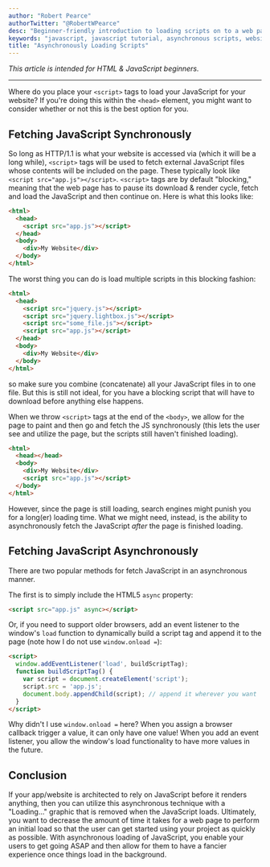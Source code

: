```yaml
---
author: "Robert Pearce"
authorTwitter: "@RobertWPearce"
desc: "Beginner-friendly introduction to loading scripts on to a web page."
keywords: "javascript, javascript tutorial, asynchronous scripts, website basics"
title: "Asynchronously Loading Scripts"
---
```


_This article is intended for HTML & JavaScript beginners._

* * *

Where do you place your `<script>` tags to load your JavaScript for your
website? If you're doing this within the `<head>` element, you might
want to consider whether or not this is the best option for you.

## Fetching JavaScript Synchronously

So long as HTTP/1.1 is what your website is accessed via (which it will be
a long while), `<script>` tags will be used to fetch external JavaScript
files whose contents will be included on the page. These typically look
like `<script src="app.js"></script>`. `<script>` tags are by default "blocking," meaning that the web page has to pause its download & render cycle, fetch and load the JavaScript and then continue on. Here is what this looks like:

```html
<html>
  <head>
    <script src="app.js"></script>
  </head>
  <body>
    <div>My Website</div>
  </body>
</html>
```

The worst thing you can do is load multiple scripts in this blocking
fashion:

```html
<html>
  <head>
    <script src="jquery.js"></script>
    <script src="jquery.lightbox.js"></script>
    <script src="some_file.js"></script>
    <script src="app.js"></script>
  </head>
  <body>
    <div>My Website</div>
  </body>
</html>
```

so make sure you combine (concatenate) all your JavaScript files in to
one file. But this is still not ideal, for you have a blocking script
that will have to download before anything else happens.

When we throw `<script>` tags at the end of the `<body>`, we allow for the page to paint and then go and fetch the JS synchronously (this lets the user see and utilize the page, but the scripts still haven't finished loading).

```html
<html>
  <head></head>
  <body>
    <div>My Website</div>
    <script src="app.js"></script>
  </body>
</html>
```

However, since the page is still loading, search engines might punish you for a
long(er) loading time. What we might need, instead, is the ability to
asynchronously fetch the JavaScript _after_ the page is finished
loading.

## Fetching JavaScript Asynchronously
There are two popular methods for fetch JavaScript in an asynchronous
manner.

The first is to simply include the HTML5 `async` property:

```html
<script src="app.js" async></script>
```

Or, if you need to support older browsers, add an event listener to the window's `load` function to dynamically build a script tag and append it to the page (note how I do not use `window.onload =`):

```html
<script>
  window.addEventListener('load', buildScriptTag);
  function buildScriptTag() {
    var script = document.createElement('script');
    script.src = 'app.js';
    document.body.appendChild(script); // append it wherever you want
  }
</script>
```

Why didn't I use `window.onload =` here? When you assign a browser callback trigger a value, it can only have one value! When you add an event listener, you allow the window's load functionality to have more values in the future.

## Conclusion
If your app/website is architected to rely on JavaScript before it
renders anything, then you can utilize this asynchronous
technique with a "Loading..." graphic that is removed when the
JavaScript loads. Ultimately, you want to decrease the amount of time it
takes for a web page to perform an initial load so that the user can get
started using your project as quickly as possible. With asynchronous
loading of JavaScript, you enable your users to get going ASAP and then
allow for them to have a fancier experience once things load in the
background.

